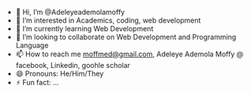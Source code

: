 - 👋 Hi, I’m @Adeleyeademolamoffy
- 👀 I’m interested in Academics, coding, web development 
- 🌱 I’m currently learning Web Development 
- 💞️ I’m looking to collaborate on Web Development and Programming Language 
- 📫 How to reach me moffmed@gmail.com, Adeleye Ademola Moffy @ facebook, Linkedin, goohle scholar
- 😄 Pronouns: He/Him/They
- ⚡ Fun fact: ...

<!---
Adeleyeademolamoffy/Adeleyeademolamoffy is a ✨ special ✨ repository because its `README.md` (this file) appears on your GitHub profile.
You can click the Preview link to take a look at your changes.
--->
